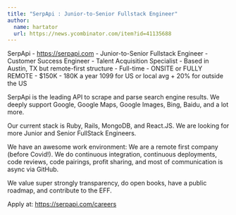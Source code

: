 ```yaml
---
title: "SerpApi : Junior-to-Senior Fullstack Engineer"
author:
  name: hartator
  url: https://news.ycombinator.com/item?id=41135688
---
```

SerpApi - <a href="https:&#x2F;&#x2F;serpapi.com" rel="nofollow">https:&#x2F;&#x2F;serpapi.com</a> - Junior-to-Senior Fullstack Engineer - Customer Success Engineer - Talent Acquisition Specialist - Based in Austin, TX but remote-first structure - Full-time - ONSITE or FULLY REMOTE - $150K - 180K a year 1099 for US or local avg + 20% for outside the US

SerpApi is the leading API to scrape and parse search engine results. We deeply support Google, Google Maps, Google Images, Bing, Baidu, and a lot more.

Our current stack is Ruby, Rails, MongoDB, and React.JS. We are looking for more Junior and Senior FullStack Engineers.

We have an awesome work environment: We are a remote first company (before Covid!). We do continuous integration, continuous deployments, code reviews, code pairings, profit sharing, and most of communication is async via GitHub.

We value super strongly transparency, do open books, have a public roadmap, and contribute to the EFF.

Apply at: <a href="https:&#x2F;&#x2F;serpapi.com&#x2F;careers" rel="nofollow">https:&#x2F;&#x2F;serpapi.com&#x2F;careers</a>
